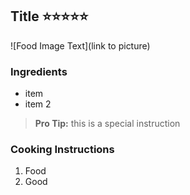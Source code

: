 ## Title :star::star::star::star::star:
![Food Image Text](link to picture)

### Ingredients

* item
* item 2

> **Pro Tip:** this is a special instruction

### Cooking Instructions

1. Food
2. Good

<!---
Tags: diet
-->
